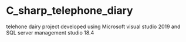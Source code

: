 # C_sharp_telephone_diary
telehone dairy project developed using Microsoft visual studio 2019 and SQL server management studio 18.4
